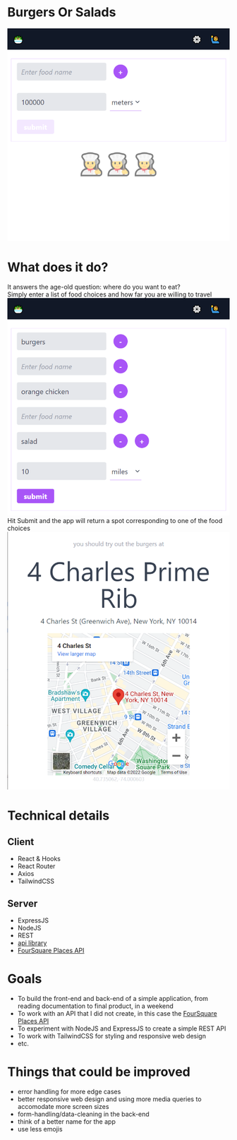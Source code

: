 # Burgers Or Salads

![start_screen](/start_screen.png)

# What does it do?

It answers the age-old question: where do you want to eat? 
<br/>
Simply enter a list of food choices and how far you are willing to travel 
<br/>
![selection_screen](/selection_screen.png)
<br/> 
 Hit Submit and the app will return a spot corresponding to one of the food choices
![result_screen](/result_screen.png)

# Technical details

## Client

- React & Hooks
- React Router
- Axios
- TailwindCSS

## Server

- ExpressJS
- NodeJS
- REST
- [api library](https://www.npmjs.com/package/api)
- [FourSquare Places API](https://developer.foursquare.com/docs/places-api-overview)

# Goals

- To build the front-end and back-end of a simple application, from reading documentation to final product, in a weekend
- To work with an API that I did not create, in this case the [FourSquare Places API](https://developer.foursquare.com/docs/places-api-overview)
- To experiment with NodeJS and ExpressJS to create a simple REST API
- To work with TailwindCSS for styling and responsive web design
- etc.

# Things that could be improved

- error handling for more edge cases
- better responsive web design and using more media queries to accomodate more screen sizes
- form-handling/data-cleaning in the back-end
- think of a better name for the app
- use less emojis
